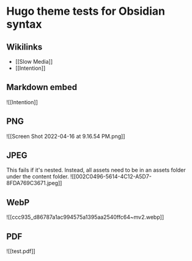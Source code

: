 # Hugo theme tests for Obsidian syntax

## Wikilinks
- [[Slow Media]]
- [[Intention]]

## Markdown embed
![[Intention]]

## PNG
![[Screen Shot 2022-04-16 at 9.16.54 PM.png]]

## JPEG
This fails if it's nested. Instead, all assets need to be in an assets folder under the content folder.
![[002C0496-5614-4C12-A5D7-8FDA769C3671.jpeg]]

## WebP
![[ccc935_d86787a1ac994575a1395aa2540ffc64~mv2.webp]]

## PDF
![[test.pdf]]